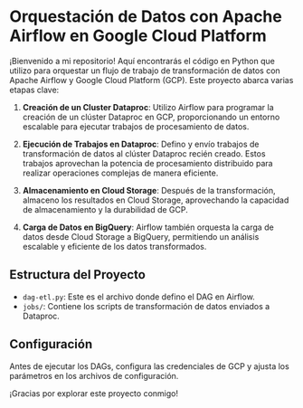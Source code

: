 # Orquestación de Datos con Apache Airflow en Google Cloud Platform

¡Bienvenido a mi repositorio! Aquí encontrarás el código en Python que utilizo para orquestar un flujo de trabajo de transformación de datos con Apache Airflow y Google Cloud Platform (GCP). Este proyecto abarca varias etapas clave:

1. **Creación de un Cluster Dataproc**: Utilizo Airflow para programar la creación de un clúster Dataproc en GCP, proporcionando un entorno escalable para ejecutar trabajos de procesamiento de datos.

2. **Ejecución de Trabajos en Dataproc**: Defino y envío trabajos de transformación de datos al clúster Dataproc recién creado. Estos trabajos aprovechan la potencia de procesamiento distribuido para realizar operaciones complejas de manera eficiente.

3. **Almacenamiento en Cloud Storage**: Después de la transformación, almaceno los resultados en Cloud Storage, aprovechando la capacidad de almacenamiento y la durabilidad de GCP.

4. **Carga de Datos en BigQuery**: Airflow también orquesta la carga de datos desde Cloud Storage a BigQuery, permitiendo un análisis escalable y eficiente de los datos transformados.

## Estructura del Proyecto

- `dag-etl.py`: Este es el archivo donde defino el DAG en Airflow.
- `jobs/`: Contiene los scripts de transformación de datos enviados a Dataproc.

## Configuración

Antes de ejecutar los DAGs, configura las credenciales de GCP y ajusta los parámetros en los archivos de configuración.

¡Gracias por explorar este proyecto conmigo!
